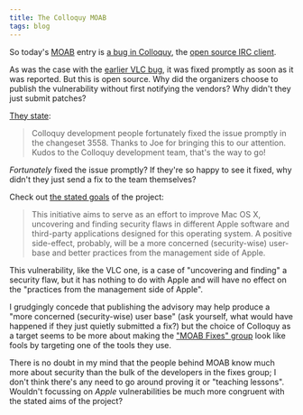 ```yaml
---
title: The Colloquy MOAB
tags: blog
---
```


So today's [MOAB](http://wincent.com/a/about/wincent/weblog/archives/apple/moab/) entry is [a bug in Colloquy](http://projects.info-pull.com/moab/MOAB-16-01-2007.html), the [open source IRC client](http://colloquy.info/).

As was the case with the [earlier VLC bug](http://projects.info-pull.com/moab/MOAB-02-01-2007.html), it was fixed promptly as soon as it was reported. But this is open source. Why did the organizers choose to publish the vulnerability without first notifying the vendors? Why didn't they just submit patches?

[They state](http://applefun.blogspot.com/2007/01/colloquy-is-vulnerable-to-format-string.html):

> Colloquy development people fortunately fixed the issue promptly in the changeset 3558. Thanks to Joe for bringing this to our attention. Kudos to the Colloquy development team, that's the way to go!

_Fortunately_ fixed the issue promptly? If they're so happy to see it fixed, why didn't they just send a fix to the team themselves?

Check out [the stated goals](http://projects.info-pull.com/moab/index.html#about) of the project:

> This initiative aims to serve as an effort to improve Mac OS X, uncovering and finding security flaws in different Apple software and third-party applications designed for this operating system. A positive side-effect, probably, will be a more concerned (security-wise) user-base and better practices from the management side of Apple.

This vulnerability, like the VLC one, is a case of "uncovering and finding" a security flaw, but it has nothing to do with Apple and will have no effect on the "practices from the management side of Apple".

I grudgingly concede that publishing the advisory may help produce a "more concerned (security-wise) user base" (ask yourself, what would have happened if they just quietly submitted a fix?) but the choice of Colloquy as a target seems to be more about making the ["MOAB Fixes" group](http://groups.google.com/group/moabfixes?lnk=oa) look like fools by targeting one of the tools they use.

There is no doubt in my mind that the people behind MOAB know much more about security than the bulk of the developers in the fixes group; I don't think there's any need to go around proving it or "teaching lessons". Wouldn't focussing on _Apple_ vulnerabilities be much more congruent with the stated aims of the project?
